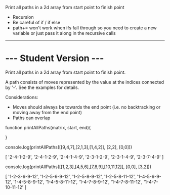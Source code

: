 Print all paths in a 2d array from start point to finish point

- Recursion
- Be careful of if / if else
- path+= won't work when ifs fall through so you need to create a new variable or just pass it along in the recursive calls


---
# --- Student Version ---

Print all paths in a 2d array from start point to finish point.

A path consists of moves represented by the value at the indices connected by '-'. See the examples for details.

Considerations:
- Moves should always be towards the end point (i.e. no backtracking or moving away from the end point)
- Paths can overlap

function printAllPaths(matrix, start, end){

}

console.log(printAllPaths([[9,4,7],[2,1,3],[1,4,2]], [2,2], [0,0]))

[ '2-4-1-2-9',
  '2-4-1-2-9',
  '2-4-1-4-9',
  '2-3-1-2-9',
  '2-3-1-4-9',
  '2-3-7-4-9' ]

console.log(printAllPaths([[1,2,3],[4,5,6],[7,8,9],[10,11,12]], [0,0], [3,2]))

[ '1-2-3-6-9-12',
  '1-2-5-6-9-12',
  '1-2-5-8-9-12',
  '1-2-5-8-11-12',
  '1-4-5-6-9-12',
  '1-4-5-8-9-12',
  '1-4-5-8-11-12',
  '1-4-7-8-9-12',
  '1-4-7-8-11-12',
  '1-4-7-10-11-12' ]
